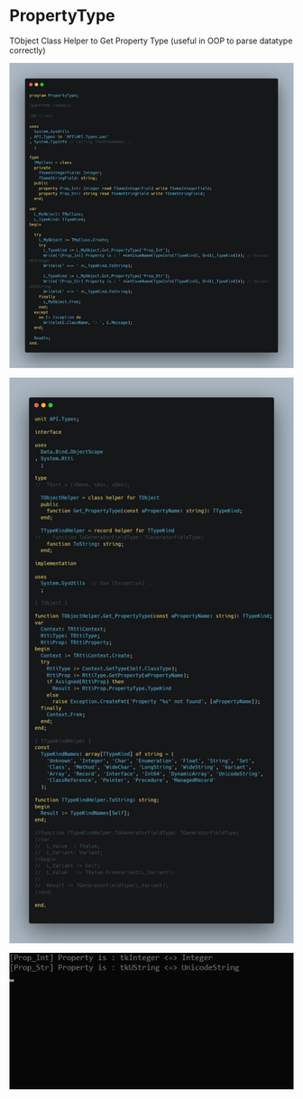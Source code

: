 # PropertyType

 TObject Class Helper to Get Property Type (useful in OOP to parse datatype correctly)

 ![](PropertyTypeDpr.png)

 ![](API_Types.png)

 ![](PropertyType.jpg)
